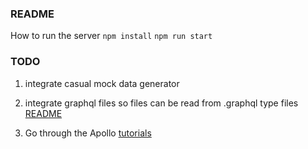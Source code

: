 ### README
How to run the server
`npm install`
`npm run start`

### TODO
1) integrate casual mock data generator

2) integrate graphql files so files can be read from .graphql type files [README](https://www.apollographql.com/docs/react/integrations/webpack/)

3) Go through the Apollo [tutorials](https://www.apollographql.com/docs/tutorial/introduction/)



